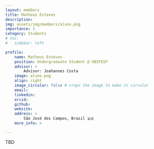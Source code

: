 ```yaml
---
layout: members
title: Matheus Esteves
description: 
img: assets/img/members/aluno.png
importance: 1
category: Students
# toc:
#   sidebar: left

profile:
    name: Matheus Esteves
    position: Undergraduate Student @ UNIFESP
    advisor: >
        Advisor: Joahannes Costa
    image: aluno.png
    align: right
    image_circular: false # crops the image to make it circular
    email: 
    linkedin: 
    orcid: 
    github: 
    website:
    address: >
        São José dos Campos, Brazil 🇧🇷
    more_info: >

---
```


TBD
